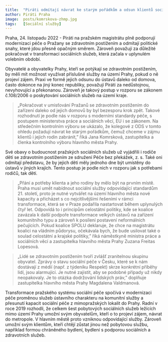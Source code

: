 ```yaml
---
title:  "Piráti odmítají návrat ke starým pořádkům a odsun klientů sociálních služeb daleko od jejich rodin v Praze"
author: Piráti Praha
image:  posts/komrskova-zhmp.jpg
tags:   [Sociální služby]
---
```


Praha, 24. listopadu 2022 - Piráti na pražském magistrátu plně podporují modernizaci péče o Pražany se zdravotním postižením a odmítají politické snahy, které jdou přesně opačným směrem. Zároveň považují za důležité pokračovat v transformaci sociálních služeb, která začala v uplynulém volebním období.

Obyvatelé a obyvatelky Prahy, kteří se potýkají se zdravotním postižením, by měli mít možnost využívat příslušné služby na území Prahy, pokud o ně projeví zájem. Praxi ve formě jejich odsunu do ústavů daleko od domova, často dokonce na jiný konec republiky, považují Piráti za nedůstojnou, nevyhovující a překonanou. Zároveň je takový postup v rozporu se zákonem č.108/2006 o poskytování sociálních služeb na území kraje. 

> „Pokračovat v umisťování Pražanů se zdravotním postižením do zařízení daleko od jejich domovů by byl bezesporu krok zpět. Takové rozhodnutí je podle nás v rozporu s moderními standardy péče, s postupem ministerstva práce a sociálních věcí, EU i se zákonem. Na středečním kontrolním výboru se ukázalo, že kolegové z ODS v tomto ohledu požadují návrat ke starým pořádkům, čemuž chceme v zájmu klientů i jejich rodin zabránit,” říká Jana Komrsková, zastupitelka a členka kontrolního výboru hlavního města Prahy.

Své obavy o budoucnost pražských sociálních služeb už vyjádřili i rodiče dětí se zdravotním postižením ze sdružení Péče bez překážek, z. s. Také oni odmítají představu, že by jejich děti měly jednoho dne být umístěny do ústavů v jiných krajích. Tento postup je podle nich v rozporu jak s potřebami rodičů, tak dětí.

> „Přání a potřeby klienta a jeho rodiny by mělo být na prvním místě. Praha musí umět nabídnout sociální služby odpovídající  standardům 21. století, proto je nutné vytvářet na území hlavního města nové kapacity a přicházet s co nejcitlivějšími řešeními v rámci transformace, která se v Praze podařila nastartovat během uplynulých čtyř let. Odpovídá to i principům celostátní politiky, kde se koalice zavázala k další podpoře transformace velkých ústavů na zařízení komunitního typu a zároveň k posílení postavení neformálních pečujících. Pokud koalice SPOLU deklaruje, že chce na magistrátu koalici na vládním půdorysu, očekávala bych, že bude usilovat také o soulad celostátní a krajské politiky,” říká náměstkyně ministra práce a sociálních věcí a zastupitelka hlavního města Prahy Zuzana Freitas Lopesová.

> „Lidé se zdravotním postižením tvoří zvlášť zranitelnou skupinu obyvatel. Zprávy o stavu sociální péče v Česku, které se k nám dostávají z médií (např. z týdeníku Respekt) skrze konkrétní příběhy lidí, jsou alarmující. Je nutné zajistit, aby se podobné případy už nikdy neopakovaly. Je to otázka dodržování lidských práv,” doplňuje zastupitelka hlavního města Prahy Magdalena Valdmanová.

Transformace pražského systému sociální péče spočívá v modernizaci péče proměnou služeb ústavního charakteru na komunitní služby a přesunutí kapacit sociální péče z mimopražských lokalit do Prahy. Radní v roce 2019 rozhodli, že celkem šest pobytových sociálních služeb ležících mimo území Prahy umožní svým obyvatelům, kteří o to projeví zájem, návrat do metropole. V hlavním městě proto vzniknou odpovídající služby. Zároveň umožní svým klientům, kteří chtějí zůstat jinou než pobytovou službu, například formou chráněného bydlení, bydlení s podporou sociálních a zdravotních služeb. 

